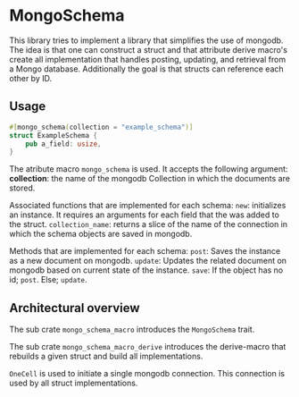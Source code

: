 # MongoSchema

This library tries to implement a library that simplifies the use of mongodb. 
The idea is that one can construct a struct and that attribute derive macro's create all implementation that handles posting, updating, and retrieval from a Mongo database.
Additionally the goal is that structs can reference each other by ID.

## Usage
```rust
#[mongo_schema(collection = "example_schema")]
struct ExampleSchema {
    pub a_field: usize,
}
```

The atribute macro `mongo_schema` is used. It accepts the following argument:
**collection**: the name of the mongodb Collection in which the documents are stored.

Associated functions that are implemented for each schema:
`new`: initializes an instance. It requires an arguments for each field that the was added to the struct.
`collection_name`: returns a slice of the name of the connection in which the schema objects are saved in mongodb.

Methods that are implemented for each schema:
`post`: Saves the instance as a new document on mongodb.
`update`: Updates the related document on mongodb based on current state of the instance.
`save`: If the object has no id; `post`. Else; `update`.

## Architectural overview

The sub crate `mongo_schema_macro` introduces the `MongoSchema` trait.

The sub crate `mongo_schema_macro_derive` introduces the derive-macro that rebuilds a given struct and build all implementations.

`OneCell` is used to initiate a single mongodb connection. This connection is used by all struct implementations.